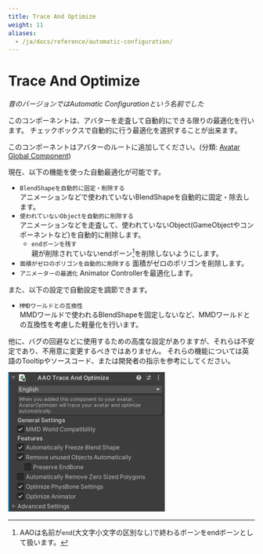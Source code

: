 ```yaml
---
title: Trace And Optimize
weight: 11
aliases:
  - /ja/docs/reference/automatic-configuration/
---
```


# Trace And Optimize

<i>昔のバージョンではAutomatic Configurationという名前でした</i>

このコンポーネントは、アバターを走査して自動的にできる限りの最適化を行います。
チェックボックスで自動的に行う最適化を選択することが出来ます。

このコンポーネントはアバターのルートに追加してください。(分類: [Avatar Global Component](../../component-kind/avatar-global-components))

現在、以下の機能を使った自動最適化が可能です。
- `BlendShapeを自動的に固定・削除する`  
  アニメーションなどで使われていないBlendShapeを自動的に固定・除去します。
- `使われていないObjectを自動的に削除する`  
  アニメーションなどを走査して、使われていないObject(GameObjectやコンポーネントなど)を自動的に削除します。
  - `endボーンを残す`  
    親が削除されていないendボーン[^endbone]を削除しないようにします。
- `面積がゼロのポリゴンを自動的に削除する`
  面積がゼロのポリゴンを削除します。
- `アニメーターの最適化`
  Animator Controllerを最適化します。

また、以下の設定で自動設定を調節できます。
- `MMDワールドとの互換性`  
  MMDワールドで使われるBlendShapeを固定しないなど、MMDワールドとの互換性を考慮した軽量化を行います。

他に、バグの回避などに使用するための高度な設定がありますが、それらは不安定であり、不用意に変更するべきではありません。
それらの機能については英語のTooltipやソースコード、または開発者の指示を参考にしてください。

![component.png](component.png)

[^endbone]: AAOは名前が`end`(大文字小文字の区別なし)で終わるボーンをendボーンとして扱います。
